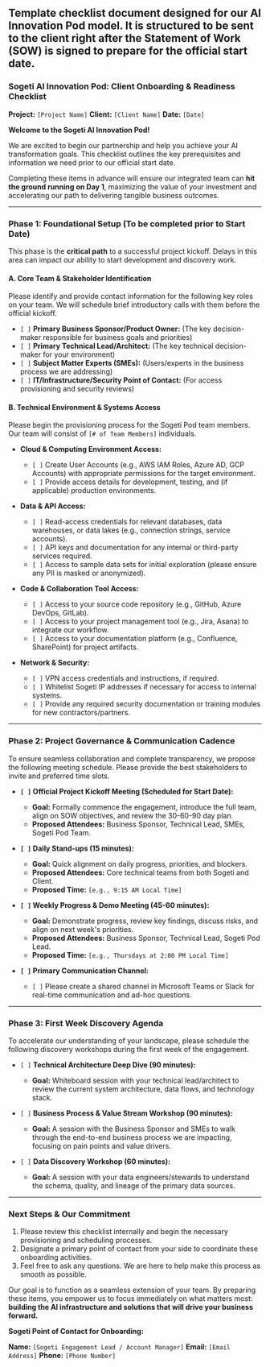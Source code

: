 Template checklist document designed for our AI Innovation Pod model. It is structured to be sent to the client right after the Statement of Work (SOW) is signed to prepare for the official start date.
---
### **Sogeti AI Innovation Pod: Client Onboarding & Readiness Checklist**

**Project:** `[Project Name]`
**Client:** `[Client Name]`
**Date:** `[Date]`

**Welcome to the Sogeti AI Innovation Pod!**

We are excited to begin our partnership and help you achieve your AI transformation goals. This checklist outlines the key prerequisites and information we need prior to our official start date.

Completing these items in advance will ensure our integrated team can **hit the ground running on Day 1**, maximizing the value of your investment and accelerating our path to delivering tangible business outcomes.

---

### **Phase 1: Foundational Setup (To be completed prior to Start Date)**

This phase is the **critical path** to a successful project kickoff. Delays in this area can impact our ability to start development and discovery work.

#### **A. Core Team & Stakeholder Identification**

Please identify and provide contact information for the following key roles on your team. We will schedule brief introductory calls with them before the official kickoff.

* `[ ]` **Primary Business Sponsor/Product Owner:** (The key decision-maker responsible for business goals and priorities)
* `[ ]` **Primary Technical Lead/Architect:** (The key technical decision-maker for your environment)
* `[ ]` **Subject Matter Experts (SMEs):** (Users/experts in the business process we are addressing)
* `[ ]` **IT/Infrastructure/Security Point of Contact:** (For access provisioning and security reviews)

#### **B. Technical Environment & Systems Access**

Please begin the provisioning process for the Sogeti Pod team members. Our team will consist of `[# of Team Members]` individuals.

* **Cloud & Computing Environment Access:**
    * `[ ]` Create User Accounts (e.g., AWS IAM Roles, Azure AD, GCP Accounts) with appropriate permissions for the target environment.
    * `[ ]` Provide access details for development, testing, and (if applicable) production environments.

* **Data & API Access:**
    * `[ ]` Read-access credentials for relevant databases, data warehouses, or data lakes (e.g., connection strings, service accounts).
    * `[ ]` API keys and documentation for any internal or third-party services required.
    * `[ ]` Access to sample data sets for initial exploration (please ensure any PII is masked or anonymized).

* **Code & Collaboration Tool Access:**
    * `[ ]` Access to your source code repository (e.g., GitHub, Azure DevOps, GitLab).
    * `[ ]` Access to your project management tool (e.g., Jira, Asana) to integrate our workflow.
    * `[ ]` Access to your documentation platform (e.g., Confluence, SharePoint) for project artifacts.

* **Network & Security:**
    * `[ ]` VPN access credentials and instructions, if required.
    * `[ ]` Whitelist Sogeti IP addresses if necessary for access to internal systems.
    * `[ ]` Provide any required security documentation or training modules for new contractors/partners.

---

### **Phase 2: Project Governance & Communication Cadence**

To ensure seamless collaboration and complete transparency, we propose the following meeting schedule. Please provide the best stakeholders to invite and preferred time slots.

* **`[ ]` Official Project Kickoff Meeting (Scheduled for Start Date):**
    * **Goal:** Formally commence the engagement, introduce the full team, align on SOW objectives, and review the 30-60-90 day plan.
    * **Proposed Attendees:** Business Sponsor, Technical Lead, SMEs, Sogeti Pod Team.

* **`[ ]` Daily Stand-ups (15 minutes):**
    * **Goal:** Quick alignment on daily progress, priorities, and blockers.
    * **Proposed Attendees:** Core technical teams from both Sogeti and Client.
    * **Proposed Time:** `[e.g., 9:15 AM Local Time]`

* **`[ ]` Weekly Progress & Demo Meeting (45-60 minutes):**
    * **Goal:** Demonstrate progress, review key findings, discuss risks, and align on next week's priorities.
    * **Proposed Attendees:** Business Sponsor, Technical Lead, Sogeti Pod Lead.
    * **Proposed Time:** `[e.g., Thursdays at 2:00 PM Local Time]`

* **`[ ]` Primary Communication Channel:**
    * `[ ]` Please create a shared channel in Microsoft Teams or Slack for real-time communication and ad-hoc questions.

---

### **Phase 3: First Week Discovery Agenda**

To accelerate our understanding of your landscape, please schedule the following discovery workshops during the first week of the engagement.

* `[ ]` **Technical Architecture Deep Dive (90 minutes):**
    * **Goal:** Whiteboard session with your technical lead/architect to review the current system architecture, data flows, and technology stack.

* `[ ]` **Business Process & Value Stream Workshop (90 minutes):**
    * **Goal:** A session with the Business Sponsor and SMEs to walk through the end-to-end business process we are impacting, focusing on pain points and value drivers.

* `[ ]` **Data Discovery Workshop (60 minutes):**
    * **Goal:** A session with your data engineers/stewards to understand the schema, quality, and lineage of the primary data sources.

---

### **Next Steps & Our Commitment**

1.  Please review this checklist internally and begin the necessary provisioning and scheduling processes.
2.  Designate a primary point of contact from your side to coordinate these onboarding activities.
3.  Feel free to ask any questions. We are here to help make this process as smooth as possible.

Our goal is to function as a seamless extension of your team. By preparing these items, you empower us to focus immediately on what matters most: **building the AI infrastructure and solutions that will drive your business forward.**

**Sogeti Point of Contact for Onboarding:**

**Name:** `[Sogeti Engagement Lead / Account Manager]`
**Email:** `[Email Address]`
**Phone:** `[Phone Number]`
